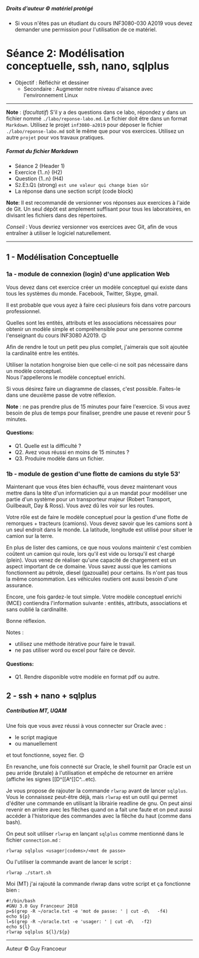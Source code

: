 ##### Droits d'auteur :copyright: matériel protégé 
 - Si vous n'êtes pas un étudiant du cours INF3080-030 A2019 vous devez demander une permission pour l'utilisation de ce matériel.

# Séance 2: Modélisation conceptuelle, ssh, nano, sqlplus

- Objectif : Réfléchir et dessiner 
   + Secondaire : Augmenter notre niveau d'aisance avec l'environnement Linux

----
**Note** : (_facultatif_) S'il y a des questions dans ce labo, répondez y dans un fichier 
nommé `./labo/reponse-labo.md`. Le fichier doit être dans un format `Markdown`. Utilisez 
le projet `inf3080-a2019` pour déposer le fichier `./labo/reponse-labo.md` soit le même
que pour vos exercices.  Utilisez un autre `projet` pour vos travaux pratiques.

##### Format du fichier Markdown
 + Séance 2 (Header 1)
 + Exercice {1..n} (H2)
 + Question {1..n} (H4)
 + S`2`.E`3`.Q`1` (strong) `est une valeur qui change bien sûr`
 + La réponse dans une section script (code block)

**Note**: Il est recommandé de versionner vos réponses aux exercices à l'aide
de Git. Un seul dépôt est amplement suffisant pour tous les laboratoires, en
divisant les fichiers dans des répertoires.

*Conseil* : Vous devriez versionner vos exercices avec Git, afin de
vous entraîner à utiliser le logiciel naturellement.

----


## 1 - Modélisation Conceptuelle

### 1a - module de connexion (login) d'une application Web

Vous devez dans cet exercice créer un modèle conceptuel qui existe dans tous les systèmes du monde.  Facebook, Twitter, Skype, gmail.

Il est probable que vous ayez à faire ceci plusieurs fois dans votre parcours professionnel.

Quelles sont les entités, attributs et les associations nécessaires pour obtenir un modèle simple et compréhensible pour une personne
comme l'enseignant du cours INF3080 A2019.  :wink:

Afin de rendre le tout un petit peu plus complet, j'aimerais que soit ajoutée la cardinalité entre les entités.

Utiliser la notation hongroise bien que celle-ci ne soit pas nécessaire dans un modèle conceptuel.  
Nous l'appellerons le modèle conceptuel enrichi.

Si vous désirez faire un diagramme de classes, c'est possible. Faites-le dans une deuxième passe de votre réflexion.

__Note__ : ne pas prendre plus de 15 minutes pour faire l'exercice. Si vous avez besoin de plus de temps pour finaliser, prendre une pause et revenir pour 5 minutes.

#### Questions:
+ Q1. Quelle est la difficulté ?
+ Q2. Avez vous réussi en moins de 15 minutes ?
+ Q3. Produire modèle dans un fichier.

### 1b - module de gestion d'une flotte de camions du style 53'

Maintenant que vous êtes bien échauffé, vous devez maintenant vous mettre dans la tête d'un
informaticien qui a un mandat pour modéliser une partie d'un système pour un transporteur 
majeur (Robert Transport, Guilbeault, Day & Ross).  Vous avez dû les voir sur les routes.

Votre rôle est de faire le modèle conceptuel pour la gestion d'une flotte de remorques + tracteurs (camions).
Vous devez savoir que les camions sont à un seul endroit dans le monde.  La latitude, longitude est utilisé
pour situer le camion sur la terre.

En plus de lister des camions, ce que nous voulons maintenir c'est combien coûtent un camion qui roule, 
lors qu'il est vide ou lorsqu'il est chargé (plein).  Vous venez de réaliser qu'une capacité de chargement est un
aspect important de ce domaine.  Vous savez aussi que les camions fonctionnent au pétrole, diesel (gazoualle) 
pour certains. Ils n'ont pas tous la même consommation. Les véhicules routiers ont aussi besoin d'une assurance. 

Encore, une fois gardez-le tout simple. Votre modèle conceptuel enrichi (MCE) contiendra l'information suivante :
entités, attributs, associations et sans oublié la cardinalité.

Bonne réflexion.

Notes :
 + utilisez une méthode itérative pour faire le travail.
 + ne pas utiliser word ou excel pour faire ce devoir.

#### Questions:
 + Q1. Rendre disponible votre modèle en format pdf ou autre. 

## 2 - ssh + nano + sqlplus
##### Contribution MT, UQAM

Une fois que vous avez réussi à vous connecter sur Oracle avec :
  - le script magique 
  - ou manuellement
  
et tout fonctionne, soyez fier. :relieved:

En revanche, une fois connecté sur Oracle, le shell fournit par Oracle est un peu arride (brutale) à l'utilisation 
et empêche de retourner en arrière (affiche les signes [[D^[[A^[[C^...etc). 

Je vous propose de rajouter la commande `rlwrap` avant de lancer `sqlplus`. 
Vous le connaissez peut-être déjà, mais `rlwrap` est un outil qui permet d'éditer une commande en utilisant la librairie readline de gnu. On peut ainsi revenir en arrière avec les flèches quand on a fait une faute et on peut aussi accéder à l'historique des commandes avec la flèche du haut (comme dans bash).

On peut soit utiliser `rlwrap` en lançant `sqlplus` comme mentionné dans le fichier `connection.md` :

```
rlwrap sqlplus <usager|codems>/<mot de passe>
```

Ou l'utiliser la commande avant de lancer le script :

```
rlwrap ./start.sh
```

Moi (MT) j'ai rajouté la commande rlwrap dans votre script et ça fonctionne bien :

```shell
#!/bin/bash
#GNU 3.0 Guy Francoeur 2018
p=$(grep -R ~/oracle.txt -e 'mot de passe: ' | cut -d\   -f4)
echo ${p}
l=$(grep -R ~/oracle.txt -e 'usager: ' | cut -d\   -f2)
echo ${l}
rlwrap sqlplus ${l}/${p}
```

----
Auteur :copyright: Guy Francoeur
